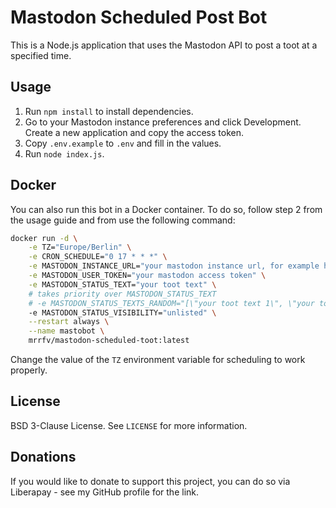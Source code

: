 # Mastodon Scheduled Post Bot

This is a Node.js application that uses the Mastodon API to post a toot at a specified time.

## Usage

1. Run `npm install` to install dependencies.
2. Go to your Mastodon instance preferences and click Development. Create a new application and copy the access token.
3. Copy `.env.example` to `.env` and fill in the values.
4. Run `node index.js`.

## Docker

You can also run this bot in a Docker container. To do so, follow step 2 from the usage guide and from use the following command:

```bash
docker run -d \
    -e TZ="Europe/Berlin" \
    -e CRON_SCHEDULE="0 17 * * *" \
    -e MASTODON_INSTANCE_URL="your mastodon instance url, for example https://mastodon.social" \
    -e MASTODON_USER_TOKEN="your mastodon access token" \
    -e MASTODON_STATUS_TEXT="your toot text" \
    # takes priority over MASTODON_STATUS_TEXT
    # -e MASTODON_STATUS_TEXTS_RANDOM="[\"your toot text 1\", \"your toot text 2\"]" \
    -e MASTODON_STATUS_VISIBILITY="unlisted" \
    --restart always \
    --name mastobot \
    mrrfv/mastodon-scheduled-toot:latest
```

Change the value of the `TZ` environment variable for scheduling to work properly.

## License

BSD 3-Clause License. See `LICENSE` for more information.

## Donations

If you would like to donate to support this project, you can do so via Liberapay - see my GitHub profile for the link.
